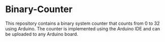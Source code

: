 # Binary-Counter
This repository contains a binary system counter that counts from 0 to 32 using Arduino. The counter is implemented using the Arduino IDE and can be uploaded to any Arduino board.
